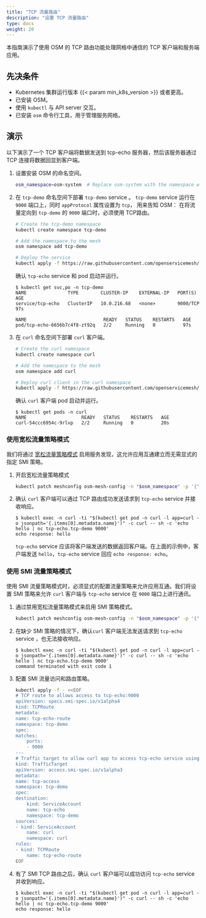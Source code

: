 ```yaml
---
title: "TCP 流量路由"
description: "设置 TCP 流量路由"
type: docs
weight: 20
---
```


本指南演示了使用 OSM 的 TCP 路由功能处理网格中通信的 TCP 客户端和服务端应用。

## 先决条件

- Kubernetes 集群运行版本 {{< param min_k8s_version >}} 或者更高。
- 已安装 OSM。
- 使用 `kubectl` 与 API server 交互。
- 已安装 `osm` 命令行工具，用于管理服务网格。

## 演示

以下演示了一个 TCP 客户端将数据发送到 tcp-echo 服务器，然后该服务器通过 TCP 连接将数据回显到客户端。

1. 设置安装 OSM 的命名空间。

    ```bash
    osm_namespace=osm-system  # Replace osm-system with the namespace where OSM is installed if different
    ```

2. 在 `tcp-demo` 命名空间下部署 `tcp-demo` service 。 `tcp-demo` service 运行在 `9000` 端口上，同时 `appProtocol` 属性设置为 `tcp`， 用来告知 OSM： 在将流量定向到 `tcp-demo` 的 `9000` 端口时，必须使用 TCP路由。
    ```bash
    # Create the tcp-demo namespace
    kubectl create namespace tcp-demo
    
    # Add the namespace to the mesh
    osm namespace add tcp-demo
    
    # Deploy the service
    kubectl apply -f https://raw.githubusercontent.com/openservicemesh/osm-docs/{{< param osm_branch >}}/manifests/apps/tcp-echo.yaml -n tcp-demo
    ```

    确认  `tcp-echo`  service 和 pod 启动并运行。

    ```console
    $ kubectl get svc,po -n tcp-demo
    NAME               TYPE        CLUSTER-IP    EXTERNAL-IP   PORT(S)    AGE
    service/tcp-echo   ClusterIP   10.0.216.68   <none>        9000/TCP   97s
    
    NAME                            READY   STATUS    RESTARTS   AGE
    pod/tcp-echo-6656b7c4f8-zt92q   2/2     Running   0          97s
    ```

3. 在 `curl` 命名空间下部署 `curl` 客户端。

    ```bash
    # Create the curl namespace
    kubectl create namespace curl
    
    # Add the namespace to the mesh
    osm namespace add curl
    
    # Deploy curl client in the curl namespace
    kubectl apply -f https://raw.githubusercontent.com/openservicemesh/osm-docs/{{< param osm_branch >}}/manifests/samples/curl/curl.yaml -n curl
    ```

    确认 `curl` 客户端 pod 启动并运行。

    ```console
    $ kubectl get pods -n curl
    NAME                    READY   STATUS    RESTARTS   AGE
    curl-54ccc6954c-9rlvp   2/2     Running   0          20s
    ```

### 使用宽松流量策略模式

我们将通过 [宽松流量策略模式](/docs/guides/traffic_management/permissive_mode) 启用服务发现，这允许应用互通建立而无需显式的指定 SMI 策略。


1. 开启宽松流量策略模式
    ```bash
    kubectl patch meshconfig osm-mesh-config -n "$osm_namespace" -p '{"spec":{"traffic":{"enablePermissiveTrafficPolicyMode":true}}}' --type=merge
    ```

2. 确认 `curl` 客户端可以通过 TCP 路由成功发送请求到 `tcp-echo` service 并接收响应。
    ```console
    $ kubectl exec -n curl -ti "$(kubectl get pod -n curl -l app=curl -o jsonpath='{.items[0].metadata.name}')" -c curl -- sh -c 'echo hello | nc tcp-echo.tcp-demo 9000'
    echo response: hello
    ```

    `tcp-echo` service 应该将客户端发送的数据返回客户端。在上面的示例中，客户端发送 `hello`，`tcp-echo` service 回应 `echo response: echo`。

### 使用 SMI 流量策略模式

使用 SMI 流量策略模式时，必须显式的配置流量策略来允许应用互通。我们将设置 SMI 策略来允许 `curl` 客户端与 `tcp-echo` service 在 `9000` 端口上进行通讯。

1. 通过禁用宽松流量策略模式来启用 SMI 策略模式。
    ```bash
    kubectl patch meshconfig osm-mesh-config -n "$osm_namespace" -p '{"spec":{"traffic":{"enablePermissiveTrafficPolicyMode":false}}}' --type=merge
    ```

2. 在缺少 SMI 策略的情况下，确认`curl` 客户端无法发送请求到 `tcp-echo` service ，也无法接收响应。
    ```console
    $ kubectl exec -n curl -ti "$(kubectl get pod -n curl -l app=curl -o jsonpath='{.items[0].metadata.name}')" -c curl -- sh -c 'echo hello | nc tcp-echo.tcp-demo 9000'
    command terminated with exit code 1
    ```

3. 配置 SMI 流量访问和路由策略。
    ```bash
    kubectl apply -f - <<EOF
    # TCP route to allows access to tcp-echo:9000
    apiVersion: specs.smi-spec.io/v1alpha4
    kind: TCPRoute
    metadata:
    name: tcp-echo-route
    namespace: tcp-demo
    spec:
    matches:
        ports:
        - 9000
    ---
    # Traffic target to allow curl app to access tcp-echo service using a TCPRoute
    kind: TrafficTarget
    apiVersion: access.smi-spec.io/v1alpha3
    metadata:
    name: tcp-access
    namespace: tcp-demo
    spec:
    destination:
        kind: ServiceAccount
        name: tcp-echo
        namespace: tcp-demo
    sources:
    - kind: ServiceAccount
        name: curl
        namespace: curl
    rules:
    - kind: TCPRoute
        name: tcp-echo-route
    EOF
    ```

4. 有了 SMI TCP 路由之后，确认 `curl` 客户端可以成功访问 `tcp-echo` service 并收到响应。
    ```console
    $ kubectl exec -n curl -ti "$(kubectl get pod -n curl -l app=curl -o jsonpath='{.items[0].metadata.name}')" -c curl -- sh -c 'echo hello | nc tcp-echo.tcp-demo 9000'
    echo response: hello